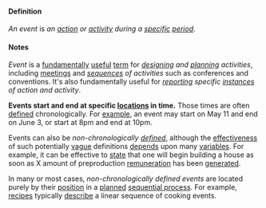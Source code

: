 #### Definition

*An event* is *an [action](https://github.com/gcassel/Modular-Organization-Terminology/blob/master/terms/action.md) or [activity](https://github.com/gcassel/Modular-Organization-Terminology/blob/master/terms/activity.md) during a [specific](https://github.com/gcassel/Modular-Organization-Terminology/blob/master/terms/specific.md) [period](https://github.com/gcassel/Modular-Organization-Terminology/blob/master/terms/period.md)*.
 
#### Notes

*Event* is a [fundamentally](https://github.com/gcassel/Modular-Organization-Terminology/blob/master/terms/base.md) [useful](https://github.com/gcassel/Modular-Organization-Terminology/blob/master/terms/use.md) [term](https://github.com/gcassel/Modular-Organization-Terminology/blob/master/terms/term.md) for *[designing](https://github.com/gcassel/Modular-Organization-Terminology/blob/master/terms/design.md) and [planning](https://github.com/gcassel/Modular-Organization-Terminology/blob/master/terms/plan.md) activities*, including [meetings](https://github.com/gcassel/Modular-Organization-Terminology/blob/master/terms/meeting.md) and *[sequences](https://github.com/gcassel/Modular-Organization-Terminology/blob/master/terms/sequence.md) of activities* such as conferences and conventions.  It's also fundamentally useful for *[reporting](https://github.com/gcassel/Modular-Organization-Terminology/blob/master/terms/report.md) specific [instances](https://github.com/gcassel/Modular-Organization-Terminology/blob/master/terms/instance.md) of action and activity*. 

**Events start and end at specific [locations](https://github.com/gcassel/Modular-Organization-Terminology/blob/master/terms/locate.md) in time.**  Those times are often [defined](https://github.com/gcassel/Modular-Organization-Terminology/blob/master/terms/define.md) chronologically.  For [example](https://github.com/gcassel/Modular-Organization-Terminology/blob/master/terms/example.md), an event may start on May 11 and end on June 3, or start at 8pm and end at 10pm.  

Events can also be *non-chronologically [defined](https://github.com/gcassel/Modular-Organization-Terminology/blob/master/terms/define.md)*, although the [effectiveness](https://github.com/gcassel/Modular-Organization-Terminology/blob/master/terms/effective.md) of such potentially [vague](https://github.com/gcassel/Modular-Organization-Terminology/blob/master/terms/vague.md) definitions [depends](https://github.com/gcassel/Modular-Organization-Terminology/blob/master/terms/require.md) upon many [variables](https://github.com/gcassel/Modular-Organization-Terminology/blob/master/terms/variable.md).  For example, it can be effective to [state](https://github.com/gcassel/Modular-Organization-Terminology/blob/master/terms/state.md) that one will begin building a house as soon as X amount of preproduction [remuneration](https://github.com/gcassel/Modular-Organization-Terminology/blob/master/terms/remunerate.md) has been [generated](https://github.com/gcassel/Modular-Organization-Terminology/blob/master/terms/create.md).  

In many or most cases, *non-chronologically defined events* are located purely by their [position](https://github.com/gcassel/Modular-Organization-Terminology/blob/master/terms/position.md) in a [planned](https://github.com/gcassel/Modular-Organization-Terminology/blob/master/terms/plan.md) [sequential process](https://github.com/gcassel/Modular-Organization-Terminology/blob/master/compound-terms/sequential-process.md).  For example, [recipes](https://github.com/gcassel/Modular-Organization-Terminology/blob/master/terms/recipe.md) typically [describe](https://github.com/gcassel/Modular-Organization-Terminology/blob/master/terms/describe.md) a linear sequence of cooking events.

